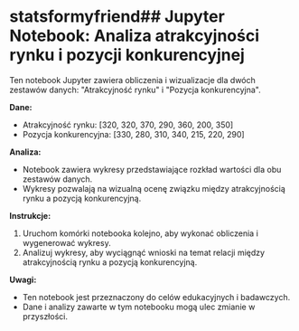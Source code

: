 # statsformyfriend## Jupyter Notebook: Analiza atrakcyjności rynku i pozycji konkurencyjnej

Ten notebook Jupyter zawiera obliczenia i wizualizacje dla dwóch zestawów danych: "Atrakcyjność rynku" i "Pozycja konkurencyjna".

**Dane:**

* Atrakcyjność rynku: [320, 320, 370, 290, 360, 200, 350]
* Pozycja konkurencyjna: [330, 280, 310, 340, 215, 220, 290]

**Analiza:**

* Notebook zawiera wykresy przedstawiające rozkład wartości dla obu zestawów danych.
* Wykresy pozwalają na wizualną ocenę związku między atrakcyjnością rynku a pozycją konkurencyjną.

**Instrukcje:**

1. Uruchom komórki notebooka kolejno, aby wykonać obliczenia i wygenerować wykresy.
2. Analizuj wykresy, aby wyciągnąć wnioski na temat relacji między atrakcyjnością rynku a pozycją konkurencyjną.

**Uwagi:**

* Ten notebook jest przeznaczony do celów edukacyjnych i badawczych.
* Dane i analizy zawarte w tym notebooku mogą ulec zmianie w przyszłości.